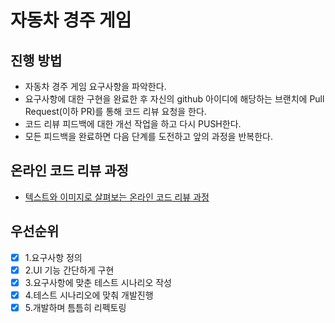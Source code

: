 # 자동차 경주 게임

## 진행 방법

* 자동차 경주 게임 요구사항을 파악한다.
* 요구사항에 대한 구현을 완료한 후 자신의 github 아이디에 해당하는 브랜치에 Pull Request(이하 PR)를 통해 코드 리뷰 요청을 한다.
* 코드 리뷰 피드백에 대한 개선 작업을 하고 다시 PUSH한다.
* 모든 피드백을 완료하면 다음 단계를 도전하고 앞의 과정을 반복한다.

## 온라인 코드 리뷰 과정

* [텍스트와 이미지로 살펴보는 온라인 코드 리뷰 과정](https://github.com/next-step/nextstep-docs/tree/master/codereview)

## 우선순위

- [x] 1.요구사항 정의
- [x] 2.UI 기능 간단하게 구현
- [x] 3.요구사항에 맞춘 테스트 시나리오 작성
- [x] 4.테스트 시나리오에 맞춰 개발진행
- [x] 5.개발하며 틈틈히 리펙토링
